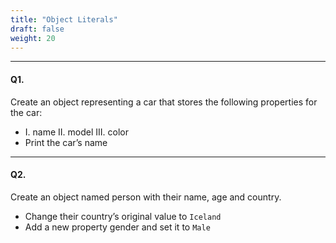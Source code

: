 ```yaml
---
title: "Object Literals"
draft: false
weight: 20
---
```


---


#### Q1. 

Create an object representing a car that stores the following properties for the car: 

- I. name  II. model  III. color
- Print the car’s name

---

#### Q2.

Create an object named person with their name, age and country.

- Change their country’s original value to `Iceland`
- Add a new property gender and set it to `Male`